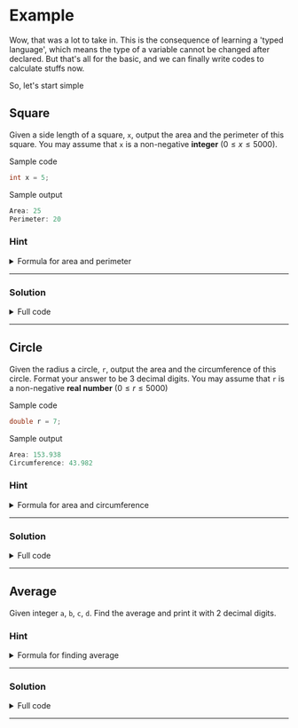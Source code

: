 # Example

Wow, that was a lot to take in. This is the consequence of learning a 'typed language', which means the type of a variable cannot be changed after declared. But that's all for the basic, and we can finally write codes to calculate stuffs now.

So, let's start simple

## Square

Given a side length of a square, `x`, output the area and the perimeter of this square. You may assume that `x` is a non-negative **integer** $(0 \leq x \leq 5000)$.

Sample code

```c
int x = 5;
```

Sample output

```c
Area: 25
Perimeter: 20
```

### Hint

<details>

<summary>Formula for area and perimeter</summary>

$$Area = x ^ 2$$
$$Perimeter = 4x$$

</details>


<hr/>

### Solution

<details>

<summary>Full code</summary>

```c
#include <stdio.h>
int main() {
    int x = 5;
    int area = x * x;
    int perimeter = 4 * x; 
    printf("Area: %d\n", area);
    printf("Perimeter: %d\n", perimeter);
}
```

</details>


<hr/>



## Circle

Given the radius a circle, `r`, output the area and the circumference of this circle. Format your answer to be 3 decimal digits. You may assume that `r` is a non-negative **real number** $(0 \leq r \leq 5000)$


Sample code

```c
double r = 7;
```

Sample output

```c
Area: 153.938
Circumference: 43.982
```


### Hint

<details>

<summary>Formula for area and circumference</summary>

$$Area = \pi r^2$$
$$Circumference = 2\pi r$$

</details>

<hr/>

### Solution

<details>

<summary>Full code</summary>

```c
#include <stdio.h>
int main() {
    double r = 7;
    double pi = 3.14159;
    double area = pi * r * r;
    double circumference = 2 * pi * r; 
    printf("Area: %.3lf\n", area);
    printf("Circumference: %.3lf\n", circumference);
}
```

</details>


<hr/>

## Average

Given integer `a`, `b`, `c`, `d`. Find the average and print it with 2 decimal digits.

### Hint

<details>

<summary>Formula for finding average</summary>

$$Average = \frac{a+b+c+d}{4}$$

</details>

<hr/>

### Solution

<details>

<summary>Full code</summary>

```c
#include <stdio.h>
int main() {
    int a = 2, b = 3, c = 5, d = 7;
    int sum = a + b + c + d;
    double average = (double) sum / 4
    printf("Average: %.2lf\n", average)
}
```

</details>


<hr/>
